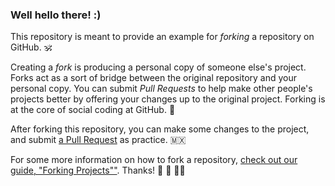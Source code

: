 ### Well hello there! :)

This repository is meant to provide an example for *forking* a repository on GitHub. 🕉️

Creating a *fork* is producing a personal copy of someone else's project. Forks act as a sort of bridge between the original repository and your personal copy. You can submit *Pull Requests* to help make other people's projects better by offering your changes up to the original project. Forking is at the core of social coding at GitHub. 💯

After forking this repository, you can make some changes to the project, and submit [a Pull Request](https://github.com/octocat/Spoon-Knife/pulls) as practice. 🇲🇽

For some more information on how to fork a repository, [check out our guide, "Forking Projects""](http://guides.github.com/overviews/forking/). Thanks! :sparkling_heart:
💖
👩‍🏫
